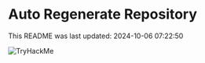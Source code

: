 # Auto Regenerate Repository

This README was last updated: 2024-10-06 07:22:50

 ![TryHackMe](https://tryhackme.com/badge/533634)